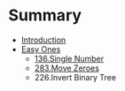 # Summary

* [Introduction](README.md)
* [Easy Ones](chapter1.md)
   * [136.Single Number](136single_number.md)
   * [283.Move Zeroes](283move_zeroes.md)
   * 226.Invert Binary Tree

